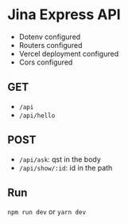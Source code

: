 # Jina Express API

- Dotenv configured
- Routers configured
- Vercel deployment configured
- Cors configured

## GET

- `/api`
- `/api/hello`

## POST

- `/api/ask`: qst in the body
- `/api/show/:id`: id in the path

## Run

`npm run dev` or `yarn dev`
